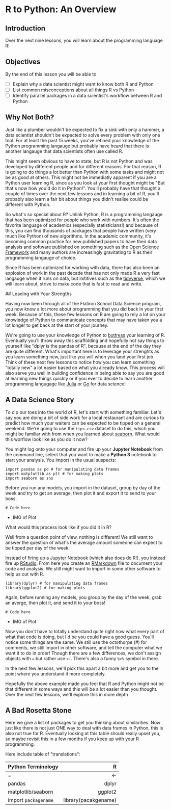 # R to Python: An Overview  

## Introduction 

Over the next nine lessons, you will learn about the programming language R!

## Objectives

By the end of this lesson you will be able to 

* [ ] Explain why a data scientist might want to know both R and Python 
* [ ] List common misconceptions about all things R vs Python
* [ ] Identify parallel packages in a data scientist's workflow between R and Python

## Why Not Both?

Just like a plumber wouldn't be expected to fix a sink with only a hammer, a data scientist shouldn't be expected to solve every problem with only one tool.
For at least the past 15 weeks, you've refined your knowledge of the Python programming langauge but probably have heard that there is another langauge that data scientists often use called R.

This might seem obvious to have to state, but R is not Python and was developed by different people and for different reasons.
For that reason, R is going to do things a lot better than Python with some tasks and might not be as good at others.
This might not be immediatly apparent if you are a Python user learning R, since as you look at your first thought might be "But that's now how you'd do it in Python!".
You'll probably have that thought a couple of times over the next few lessons and in learning a bit of R, you'll probably also learn a fair bit about things you didn't realise could be different with Python. 

So what's so special about R?
Unlink Python, R is a programming langauge that has been optimized for people who work with numbers.
It's often the favorite language of academics (especially statisticians!) and because of this, you can find thousands of packages that people have written (very much like Python) of new algorithms.
In the academic community, it's becoming common practice for new published papers to have their data analysis and software published on something such as the [Open Science Framework]() and many authors are increasingly gravitating to R as their programming langauge of choice. 

Since R has been optimized for working with data, there has also been an explosion of work in the past decade that has not only made R a very fast langauge when it runs on data, but inititives such as the [tidyverse](), which we will learn about, strive to make code that is fast to read and write.

## Leading with Your Strengths

Having now been through all of the Flatiron School Data Science program, you now know a lot more about programming that you did back in your first week.
Because of this, these few lessons on R are going to rely a lot on your knowledge of Python to communicate concepts that may have taken you a lot longer to get back at the start of your journey. 

We're going to use your knowledge of Python to [buttress]() your learning of R.
Eventually you'll throw away this scaffolding and hopefully not say things to yourself like "dplyr is the pandas of R", because at the end of the day they are quite different.
What's important here is to leverage your strenghts as you learn something new, just like you will when you land your first job.
Think of these next few lessons to notice how you can learn something "totally new" a lot easier based on what you already know. 
This process will also serve you well in building confidence in being able to say you are good at learning new things quickly or if you ever to decide to learn another programming langugage like [Julia]() or [Go]() for data science! 

## A Data Science Story 

To dip our toes into the world of R, let's start with something familiar.
Let's say you are doing a bit of side work for a local restaurant and are curious to predict how much your waiters can be expected to be tipped on a general weekend. 
We're going to use the `tips.csv` dataset to do this, which you might be familiar with from when you learned about [seaborn](). 
What would this worflow look like as you do it now?

You might log onto your computer and fire up your **Jupyter Notebook** from the command line, select that you want to make a **Python 3** notebook to start your analysis.
You import in the usual suspects:

```{python}
import pandas as pd # for manipulating data frames 
import matplotlib as plt # for making plots 
import seaborn as sns
```

Before you run any models, you import in the dataset, group by day of the week and try to get an average, then plot it and export it to send to your boss. 

```{python}
# Code here 

```

* IMG of Plot 

What would this process look like if you did it in R?

Well from a question point of view, nothing is different!
We still want to answer the question of what's the average amount someone can expect to be tipped per day of the week.

Instead of firing up a Jupyter Notebook (which also does do R!), you instead fire up [RStudio]().
From here you create an [RMarkdown]() file to document your code and analysis.
We still might want to import in some other software to help us out with R.


```{r}
library(dplyr) # for manipulating data frames 
library(ggplot2) # for making plots 
```

Again, before running any models, you group by the day of the week, grab an averge, then plot it, and send it to your boss!

```{r}
# Code here
```

* IMG of Plot 


Now you don't have to totally understand quite right now what every part of what that code is doing, but I'd be you could have a good guess. 
You'll notice some things are the same.
We still use the octothorpe (#) for comments, we still import in other software, and tell the computer what we want it to do in order!
Though there are a few differences, we don't assign objects with `=` but rather use `<-`.
There's also a funny `%>%` symbol in there.

In the next few lessons, we'll pick this apart a bit more and get you to the point where you understand it more completely.  


Hopefully the above example made you feel that R and Python might not be that different in some ways and this will be a lot easier than you thought. 
Over the next few lessons, we'll explore this in more depth

## A Bad Rosetta Stone

Here we give a list of packages to get you thinking about similarities.
Now just like there is not just ONE way to deal with data frames in Python, this is also not true for R.
Eventually looking at this table should really upset you, so maybe revisit this in a few months if you keep up with your R programming. 

Here include table of "translations":

|Python Terminology		|R 			|
|:------------------------------|----------------------:|
|=				|<-			|
|pandas				|dplyr			|
|matplotlib/seaborn		|ggplot2		|
|import `packagename`		|library(pacakgename)


